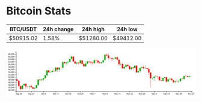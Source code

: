 # Bitcoin Stats

BTC/USDT|24h change|24h high|24h low|
|---|---|---|---|
|$50915.02|1.58%|$51280.00|$49412.00|

<img src="./chart.svg">
